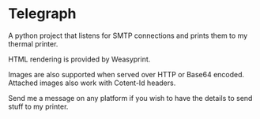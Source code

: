 # Telegraph

A python project that listens for SMTP connections and prints them to my thermal printer.

HTML rendering is provided by Weasyprint.

Images are also supported when served over HTTP or Base64 encoded. Attached images also work with Cotent-Id headers.

Send me a message on any platform if you wish to have the details to send stuff to my printer.

